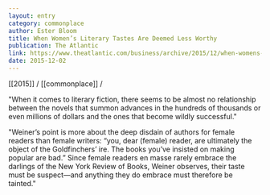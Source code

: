 ```yaml
---
layout: entry
category: commonplace
author: Ester Bloom
title: When Women’s Literary Tastes Are Deemed Less Worthy
publication: The Atlantic
link: https://www.theatlantic.com/business/archive/2015/12/when-womens-literary-tastes-are-deemed-less-worthy/418050/
date: 2015-12-02
---
```


[[2015]] / [[commonplace]] / 

"When it comes to literary fiction, there seems to be almost no relationship between the novels that summon advances in the hundreds of thousands or even millions of dollars and the ones that become wildly successful."
 
"Weiner’s point is more about the deep disdain of authors for female readers than female writers: “you, dear (female) reader, are ultimately the object of the Goldfinchers’ ire. The books you’ve insisted on making popular are bad.” Since female readers en masse rarely embrace the darlings of the New York Review of Books, Weiner observes, their taste must be suspect—and anything they do embrace must therefore be tainted."